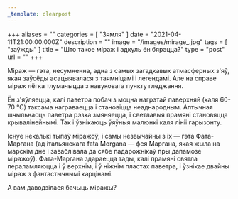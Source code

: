 ```yaml
---
_template: clearpost
---
```



+++
aliases = ""
categories = [ "Зямля" ]
date = "2021-04-11T21:00:00.000Z"
description = ""
image = "/images/mirage_.jpg"
tags = [ "заўжды" ]
title = "Што такое міраж і адкуль ён бярэцца?"
type = "post"
url = ""
+++


Міраж — гэта, несумненна, адна з самых загадкавых атмасферных з'яў, якая заўсёды асацыявалася з таямніцамі і легендамі. Але на справе міраж лёгка тлумачыцца з навуковага пункту гледжання.  
  
Ён з'яўляецца, калі паветра побач з моцна нагрэтай паверхняй (каля 60-70 °С) таксама награваецца і становіцца неаднародным. Аптычная шчыльнасць паветра рэзка змяняецца, і светлавыя прамяні становяцца крывалінейнымі. Так і ўзнікаюць ўяўныя малюнкі каля лініі гарызонту.  
  
Існуе некалькі тыпаў міражоў, і самы незвычайны з іх — гэта Фата-Маргана (ад італьянскага fata Morgana — фея Маргана, якая жыла на марскім дне і заваблівала да сябе падарожнікаў пры дапамозе міражоў). Фата-Маргана здараецца тады, калі прамяні святла пераламляюцца і ў верхнім, і ў ніжнім пластах паветра, і ўзнікае двайны міраж з фантастычнымі карцінамі.  
  
А вам даводзілася бачыць міражы?
